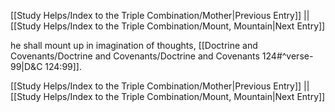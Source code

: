 [[Study Helps/Index to the Triple Combination/Mother|Previous Entry]]  ||  [[Study Helps/Index to the Triple Combination/Mount, Mountain|Next Entry]]

 he shall mount up in imagination of thoughts, [[Doctrine and Covenants/Doctrine and Covenants/Doctrine and Covenants 124#^verse-99|D&C 124:99]].

[[Study Helps/Index to the Triple Combination/Mother|Previous Entry]]  ||  [[Study Helps/Index to the Triple Combination/Mount, Mountain|Next Entry]]